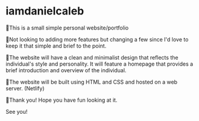 # iamdanielcaleb

💢This is a small simple personal website/portfolio

💢Not looking to adding more features but changing a few since I'd love to keep it that simple and brief to the point.

💢The website will have a clean and minimalist design that reflects the individual's style and personality. It will feature a homepage that provides a brief introduction and overview of the individual.

💢The website will be built using HTML and CSS and hosted on a web server. (Netlify)

💢Thank you!  Hope you have fun looking at it.

See you!
